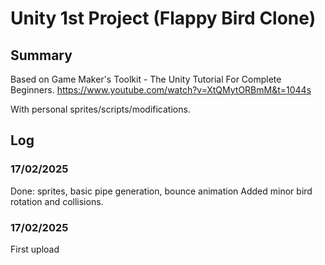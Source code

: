 # Unity 1st Project (Flappy Bird Clone)


## Summary
Based on Game Maker's Toolkit - The Unity Tutorial For Complete Beginners.
https://www.youtube.com/watch?v=XtQMytORBmM&t=1044s

With personal sprites/scripts/modifications. 


## Log

### 17/02/2025
Done: sprites, basic pipe generation, bounce animation
Added minor bird rotation and collisions. 

### 17/02/2025
First upload
 

